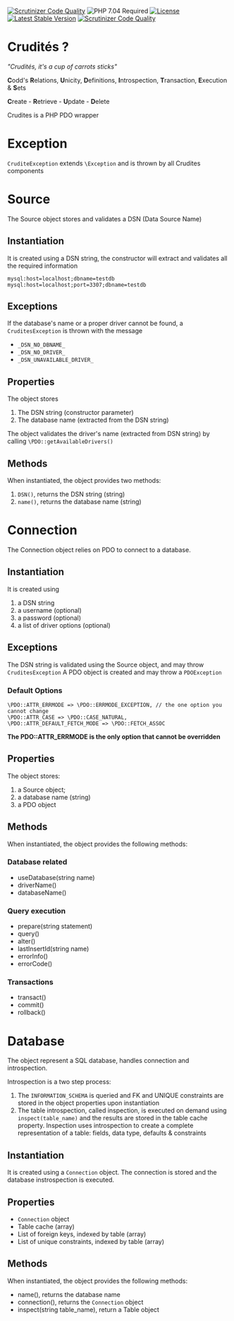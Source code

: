 [![Scrutinizer Code Quality](https://scrutinizer-ci.com/g/HexMakina/Crudites/badges/quality-score.png?b=main)](https://scrutinizer-ci.com/g/HexMakina/Crudites/?branch=main)
<img src="https://img.shields.io/badge/PHP-7.4-brightgreen" alt="PHP 7.04 Required" />
[![License](http://poser.pugx.org/hexmakina/crudites/license)](https://packagist.org/packages/hexmakina/crudites)
[![Latest Stable Version](http://poser.pugx.org/hexmakina/crudites/v)](https://packagist.org/packages/hexmakina/crudites)
[![Scrutinizer Code Quality](https://scrutinizer-ci.com/g/HexMakina/Crudites/badges/quality-score.png?b=main)](https://scrutinizer-ci.com/g/HexMakina/Crudites/?branch=main)

# Crudités ?

_"Crudités, it's a cup of carrots sticks"_

**C**odd's **R**elations, **U**nicity, **D**efinitions, **I**ntrospection, **T**ransaction, **E**xecution & **S**ets

**C**reate - **R**etrieve - **U**pdate - **D**elete

Crudites is a PHP PDO wrapper

# Exception
`CruditeException` extends `\Exception` and is thrown by all Crudites components


# Source
The Source object stores and validates a DSN (Data Source Name)

## Instantiation
It is created using a DSN string, the constructor will extract and validates all the required information

`mysql:host=localhost;dbname=testdb`  
`mysql:host=localhost;port=3307;dbname=testdb`  

## Exceptions
If the database's name or a proper driver cannot be found, a `CruditesException` is thrown with the message
- `_DSN_NO_DBNAME_`
- `_DSN_NO_DRIVER_`
- `_DSN_UNAVAILABLE_DRIVER_`

## Properties
The object stores
1. The DSN string (constructor parameter)
2. The database name (extracted from the DSN string)

The object validates the driver's name (extracted from DSN string) by calling `\PDO::getAvailableDrivers()`

## Methods
When instantiated, the object provides two methods:
1. `DSN()`, returns the DSN string (string)
2. `name()`, returns the database name (string)


# Connection
The Connection object relies on PDO to connect to a database.

## Instantiation

It is created using
1. a DSN string
2. a username (optional)
3. a password (optional)
4. a list of driver options (optional)

## Exceptions
The DSN string is validated using the Source object, and may throw `CruditesException`
A PDO object is created and may throw a `PDOException`

### Default Options
```
\PDO::ATTR_ERRMODE => \PDO::ERRMODE_EXCEPTION, // the one option you cannot change
\PDO::ATTR_CASE => \PDO::CASE_NATURAL,
\PDO::ATTR_DEFAULT_FETCH_MODE => \PDO::FETCH_ASSOC
```

**The PDO::ATTR_ERRMODE is the only option that cannot be overridden**


## Properties
The object stores:
1. a Source object;
2. a database name (string)
3. a PDO object

## Methods
When instantiated, the object provides the following methods:

### Database related
+ useDatabase(string name)
+ driverName()
+ databaseName()

### Query execution
+ prepare(string statement)
+ query()
+ alter()
+ lastInsertId(string name)
+ errorInfo()
+ errorCode()

### Transactions
+ transact()
+ commit()
+ rollback()


# Database
The object represent a SQL database, handles connection and introspection.

Introspection is a two step process:
1. The `INFORMATION_SCHEMA` is queried and FK and UNIQUE constraints are stored in the object properties upon instantiation
2. The table introspection, called inspection, is executed on demand using `inspect(table_name)` and the results are stored in the table cache property. Inspection uses introspection to create a complete representation of a table: fields, data type, defaults & constraints

## Instantiation
It is created using a `Connection` object. The connection is stored and the database instrospection is executed.

## Properties
+ `Connection` object
+ Table cache (array)
+ List of foreign keys, indexed by table (array)
+ List of unique constraints, indexed by table (array)

## Methods
When instantiated, the object provides the following methods:
+ name(), returns the database name
+ connection(), returns the `Connection` object
+ inspect(string table_name), return a Table object
